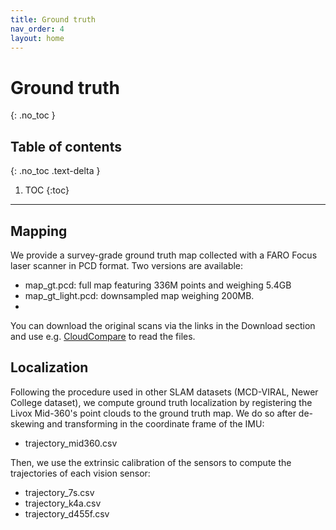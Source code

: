 ```yaml
---
title: Ground truth
nav_order: 4
layout: home
---
```


# Ground truth
{: .no_toc }

## Table of contents
{: .no_toc .text-delta }

1. TOC
{:toc}

---

## Mapping

We provide a survey-grade ground truth map collected with a FARO Focus laser scanner in PCD format. Two versions are available:

- map_gt.pcd: full map featuring 336M points and weighing 5.4GB
- map_gt_light.pcd: downsampled map weighing 200MB.
- 
 You can download the original scans via the links in the Download section and use e.g. [CloudCompare] to read the files.

## Localization

Following the procedure used in other SLAM datasets (MCD-VIRAL, Newer College dataset), we compute ground truth localization by registering the Livox Mid-360's point clouds to the ground truth map. We do so after de-skewing and transforming in the coordinate frame of the IMU:
- trajectory_mid360.csv

Then, we use the extrinsic calibration of the sensors to compute the trajectories of each vision sensor:

- trajectory_7s.csv
- trajectory_k4a.csv
- trajectory_d455f.csv

[CloudCompare]: https://www.cloudcompare.org/release/index.html